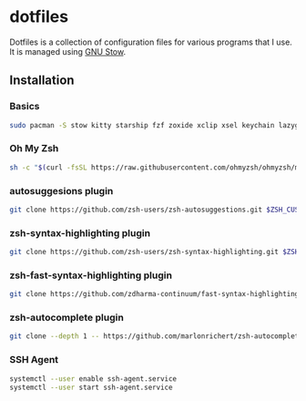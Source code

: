 # dotfiles

Dotfiles is a collection of configuration files for various programs that I use. It is managed using [GNU Stow](https://www.gnu.org/software/stow/).

## Installation

### Basics

```bash
sudo pacman -S stow kitty starship fzf zoxide xclip xsel keychain lazygit neovide
```

### Oh My Zsh

```bash
sh -c "$(curl -fsSL https://raw.githubusercontent.com/ohmyzsh/ohmyzsh/master/tools/install.sh)"
```

### autosuggesions plugin
```bash
git clone https://github.com/zsh-users/zsh-autosuggestions.git $ZSH_CUSTOM/plugins/zsh-autosuggestions
```

### zsh-syntax-highlighting plugin
```bash
git clone https://github.com/zsh-users/zsh-syntax-highlighting.git $ZSH_CUSTOM/plugins/zsh-syntax-highlighting
```

### zsh-fast-syntax-highlighting plugin
```bash
git clone https://github.com/zdharma-continuum/fast-syntax-highlighting.git ${ZSH_CUSTOM:-$HOME/.oh-my-zsh/custom}/plugins/fast-syntax-highlighting
```

### zsh-autocomplete plugin
```bash
git clone --depth 1 -- https://github.com/marlonrichert/zsh-autocomplete.git $ZSH_CUSTOM/plugins/zsh-autocomplete
```

### SSH Agent

```bash
systemctl --user enable ssh-agent.service
systemctl --user start ssh-agent.service
```

